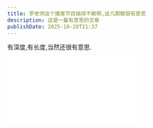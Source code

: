 ```yaml
---
title: 罗老师这个播客节目搞得不赖啊,这几期都很有意思
description: 这是一篇有意思的文章
publishDate: 2025-10-20T21:37
---
```

有深度,有长度,当然还很有意思.
<iframe src="//player.bilibili.com/player.html?isOutside=true&aid=115383960865362&bvid=BV1ogWqzCEQu&cid=33129955684&p=1" scrolling="no" border="0" frameborder="no" framespacing="0" allowfullscreen="true"></iframe>
